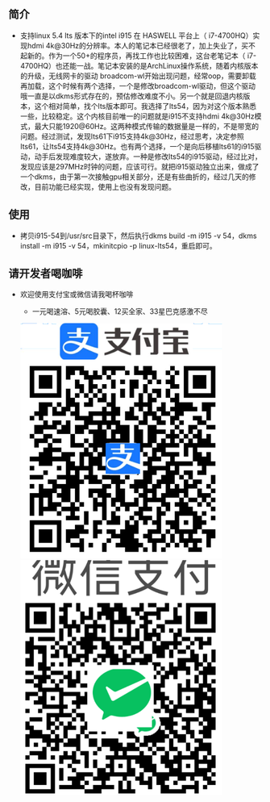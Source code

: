 ## 简介

- 支持linux 5.4 lts 版本下的intel i915 在 HASWELL 平台上（ i7-4700HQ）实现hdmi 4k@30Hz的分辨率。本人的笔记本已经很老了，加上失业了，买不起新的。作为一个50+的程序员，再找工作也比较困难，这台老笔记本（ i7-4700HQ）也还能一战。笔记本安装的是ArchLinux操作系统，随着内核版本的升级，无线网卡的驱动 broadcom-wl开始出现问题，经常oop，需要卸载再加载，这个时候有两个选择，一个是修改broadcom-wl驱动，但这个驱动哦一直是以dkms形式存在的，预估修改难度不小。另一个就是回退内核版本，这个相对简单，找个lts版本即可。我选择了lts54，因为对这个版本熟悉一些，比较稳定。这个内核目前唯一的问题就是i915不支持hdmi 4k@30Hz模式，最大只能1920@60Hz。这两种模式传输的数据量是一样的，不是带宽的问题。经过测试，发现lts61下i915支持4k@30Hz，经过思考，决定参照lts61，让lts54支持4k@30Hz。也有两个选择，一个是向后移植lts61的i915驱动，动手后发现难度较大，遂放弃。一种是修改lts54的i915驱动，经过比对，发现应该是297MHz时钟的问题，应该可行。就把i915驱动独立出来，做成了一个dkms，由于第一次接触gpu相关部分，还是有些曲折的，经过几天的修改，目前功能已经实现，使用上也没有发现问题。

## 使用

- 拷贝i915-54到/usr/src目录下，然后执行dkms build -m i915 -v 54，dkms install -m i915 -v 54，mkinitcpio -p linux-lts54，重启即可。

## 请开发者喝咖啡

- 欢迎使用支付宝或微信请我喝杯咖啡
  - 一元喝速溶、5元喝胶囊、12买全家、33星巴克感激不尽
  
  ![alipay_qrcode](./resources/alipay_qrcode.png)  ![wechat_qrcode](./resources/wechat_qrcode.png)
